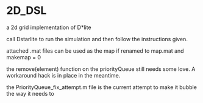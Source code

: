 # 2D_DSL
a 2d grid implementation of D*lite

call Dstarlite to run the simulation and then follow the instructions given. 

attached .mat files can be used as the map if renamed to map.mat and makemap = 0

the remove(element) function on the priorityQueue still needs some love. A workaround hack is in place in the meantime.

the PriorityQueue_fix_attempt.m file is the current attempt to make it bubble the way it needs to
